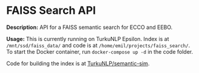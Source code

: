 # FAISS Search API

**Description:** API for a FAISS semantic search for ECCO and EEBO.

**Usage:** This is currently running on TurkuNLP Epsilon. Index is at `/mnt/ssd/faiss_data/` and code is at `/home/emil/projects/faiss_search/`. To start the Docker container, run `docker-compose up -d` in the code folder. 

Code for building the index is at [TurkuNLP/semantic-sim](https://github.com/TurkuNLP/semantic-sim).

